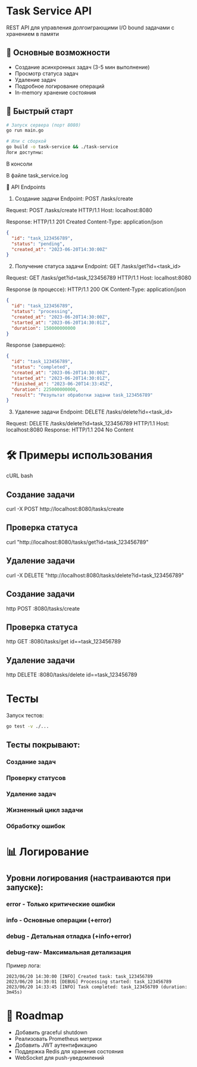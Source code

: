 # Task Service API

REST API для управления долгоиграющими I/O bound задачами с хранением в памяти

## 📌 Основные возможности

- Создание асинхронных задач (3-5 мин выполнение)
- Просмотр статуса задач
- Удаление задач
- Подробное логирование операций
- In-memory хранение состояния

## 🚀 Быстрый старт

```bash
# Запуск сервера (порт 8080)
go run main.go

# Или с сборкой
go build -o task-service && ./task-service
Логи доступны:
```
В консоли

В файле task_service.log

📡 API Endpoints
1. Создание задачи
Endpoint:
POST /tasks/create

Request:
POST /tasks/create HTTP/1.1
Host: localhost:8080

Response:
HTTP/1.1 201 Created
Content-Type: application/json
```json
{
  "id": "task_123456789",
  "status": "pending",
  "created_at": "2023-06-20T14:30:00Z"
}
```
2. Получение статуса задачи
Endpoint:
GET /tasks/get?id=<task_id>

Request:
GET /tasks/get?id=task_123456789 HTTP/1.1
Host: localhost:8080

Response (в процессе):
HTTP/1.1 200 OK
Content-Type: application/json
```json
{
  "id": "task_123456789",
  "status": "processing",
  "created_at": "2023-06-20T14:30:00Z",
  "started_at": "2023-06-20T14:30:01Z",
  "duration": 150000000000
}
```
Response (завершено):

```json
{
  "id": "task_123456789",
  "status": "completed",
  "created_at": "2023-06-20T14:30:00Z",
  "started_at": "2023-06-20T14:30:01Z",
  "finished_at": "2023-06-20T14:33:45Z",
  "duration": 225000000000,
  "result": "Результат обработки задачи task_123456789"
}
```
3. Удаление задачи
Endpoint:
DELETE /tasks/delete?id=<task_id>

Request:
DELETE /tasks/delete?id=task_123456789 HTTP/1.1
Host: localhost:8080
Response:
HTTP/1.1 204 No Content

# 🛠 Примеры использования
cURL
bash
## Создание задачи
curl -X POST http://localhost:8080/tasks/create

## Проверка статуса
curl "http://localhost:8080/tasks/get?id=task_123456789"

## Удаление задачи
curl -X DELETE "http://localhost:8080/tasks/delete?id=task_123456789"

## Создание задачи
http POST :8080/tasks/create

## Проверка статуса
http GET :8080/tasks/get id==task_123456789

## Удаление задачи
http DELETE :8080/tasks/delete id==task_123456789

# Тесты
Запуск тестов:

```bash
go test -v ./...
```
## Тесты покрывают:
### Создание задач
### Проверку статусов
### Удаление задач
### Жизненный цикл задачи
### Обработку ошибок

# 📊 Логирование
## Уровни логирования (настраиваются при запуске):

### error    - Только критические ошибки
### info     - Основные операции (+error)
### debug    - Детальная отладка (+info+error)
### debug-raw- Максимальная детализация

Пример лога:

``` service.log
2023/06/20 14:30:00 [INFO] Created task: task_123456789
2023/06/20 14:30:01 [DEBUG] Processing started: task_123456789
2023/06/20 14:33:45 [INFO] Task completed: task_123456789 (duration: 3m45s)
```

# 🔮 Roadmap
- Добавить graceful shutdown
- Реализовать Prometheus метрики
- Добавить JWT аутентификацию
- Поддержка Redis для хранения состояния
- WebSocket для push-уведомлений

